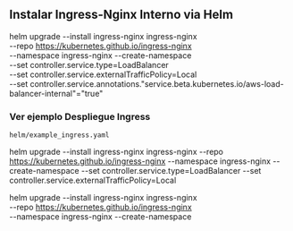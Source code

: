 ## Instalar Ingress-Nginx Interno via Helm

helm upgrade --install ingress-nginx ingress-nginx \
  --repo https://kubernetes.github.io/ingress-nginx \
  --namespace ingress-nginx --create-namespace \
  --set controller.service.type=LoadBalancer \
  --set controller.service.externalTrafficPolicy=Local \
  --set controller.service.annotations."service\.beta\.kubernetes\.io/aws-load-balancer-internal"="true"

### Ver ejemplo Despliegue Ingress

`helm/example_ingress.yaml`


helm upgrade --install ingress-nginx ingress-nginx --repo https://kubernetes.github.io/ingress-nginx --namespace ingress-nginx --create-namespace --set controller.service.type=LoadBalancer --set controller.service.externalTrafficPolicy=Local

helm upgrade --install ingress-nginx ingress-nginx \
  --repo https://kubernetes.github.io/ingress-nginx \
  --namespace ingress-nginx --create-namespace



